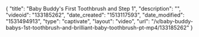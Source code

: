 {
    "title": "Baby Buddy's First Toothbrush and Step 1",
    "description": "",
    "videoid": "133185262",
    "date_created": "1513117593",
    "date_modified": "1531494913",
    "type": "captivate",
    "layout": "video",
    "url": "\/v\/baby-buddy-babys-1st-toothbrush-and-brilliant-baby-toothbrush-pt-mp4\/133185262"
}